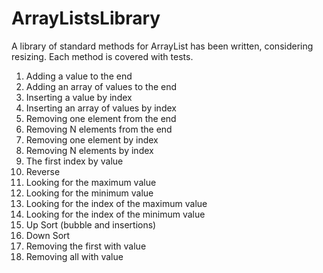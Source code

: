# ArrayListsLibrary

A library of standard methods for ArrayList has been written, considering resizing. Each method is covered with tests.

1. Adding a value to the end
2. Adding an array of values to the end
3. Inserting a value by index
4. Inserting an array of values by index
5. Removing one element from the end
6. Removing N elements from the end
7. Removing one element by index
8. Removing N elements by index
9. The first index by value
10. Reverse
11. Looking for the maximum value
12. Looking for the minimum value
13. Looking for the index of the maximum value
14. Looking for the index of the minimum value
15. Up Sort (bubble and insertions)
16. Down Sort
17. Removing the first with value
18. Removing all with value
